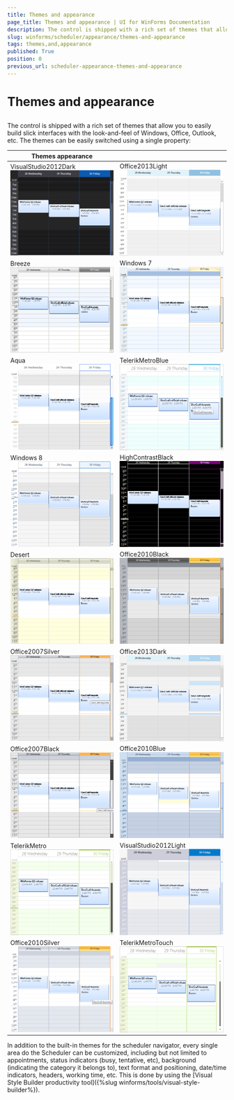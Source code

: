 ```yaml
---
title: Themes and appearance
page_title: Themes and appearance | UI for WinForms Documentation
description: The control is shipped with a rich set of themes that allow you to easily build slick interfaces with the look-and-feel of Windows, Office, Outlook, etc.
slug: winforms/scheduler/appearance/themes-and-appearance
tags: themes,and,appearance
published: True
position: 0
previous_url: scheduler-appearance-themes-and-appearance
---
```


# Themes and appearance



## 

The control is shipped with a rich set of themes that allow you to easily build slick interfaces with the look-and-feel of Windows, Office, Outlook, etc. The themes can be easily switched using a single property:
        
| Themes appearance |  |
| ------ | ------ |
|VisualStudio2012Dark![scheduler-appearance-themes-and-appearance 001](images/scheduler-appearance-themes-and-appearance001.png)|Office2013Light![scheduler-appearance-themes-and-appearance 002](images/scheduler-appearance-themes-and-appearance002.png)|
|Breeze![scheduler-appearance-themes-and-appearance 003](images/scheduler-appearance-themes-and-appearance003.png)|Windows 7![scheduler-appearance-themes-and-appearance 004](images/scheduler-appearance-themes-and-appearance004.png)|
|Aqua![scheduler-appearance-themes-and-appearance 005](images/scheduler-appearance-themes-and-appearance005.png)|TelerikMetroBlue![scheduler-appearance-themes-and-appearance 006](images/scheduler-appearance-themes-and-appearance006.png)|
|Windows 8![scheduler-appearance-themes-and-appearance 007](images/scheduler-appearance-themes-and-appearance007.png)|HighContrastBlack![scheduler-appearance-themes-and-appearance 008](images/scheduler-appearance-themes-and-appearance008.png)|
|Desert![scheduler-appearance-themes-and-appearance 009](images/scheduler-appearance-themes-and-appearance009.png)|Office2010Black![scheduler-appearance-themes-and-appearance 010](images/scheduler-appearance-themes-and-appearance010.png)|
|Office2007Silver![scheduler-appearance-themes-and-appearance 011](images/scheduler-appearance-themes-and-appearance011.png)|Office2013Dark![scheduler-appearance-themes-and-appearance 012](images/scheduler-appearance-themes-and-appearance012.png)|
|Office2007Black![scheduler-appearance-themes-and-appearance 013](images/scheduler-appearance-themes-and-appearance013.png)|Office2010Blue![scheduler-appearance-themes-and-appearance 014](images/scheduler-appearance-themes-and-appearance014.png)|
|TelerikMetro![scheduler-appearance-themes-and-appearance 015](images/scheduler-appearance-themes-and-appearance015.png)|VisualStudio2012Light![scheduler-appearance-themes-and-appearance 016](images/scheduler-appearance-themes-and-appearance016.png)|
|Office2010Silver![scheduler-appearance-themes-and-appearance 017](images/scheduler-appearance-themes-and-appearance017.png)|TelerikMetroTouch![scheduler-appearance-themes-and-appearance 018](images/scheduler-appearance-themes-and-appearance018.png)|

In addition to the built-in themes for the scheduler navigator, every single area do the Scheduler can be customized, including but not limited to appointments, status indicators (busy, tentative, etc), background (indicating the category it belongs to), text format and positioning, date/time indicators, headers, working time, etc. This is done by using the [Visual Style Builder productivity tool]({%slug winforms/tools/visual-style-builder%}).
        
